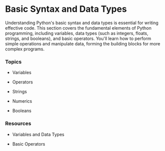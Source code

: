 # Basic Syntax and Data Types

Understanding Python's basic syntax and data types is essential for writing effective code. This section covers the fundamental elements of Python programming, including variables, data types (such as integers, floats, strings, and booleans), and basic operators. You'll learn how to perform simple operations and manipulate data, forming the building blocks for more complex programs.

### Topics

- Variables

- Operators

- Strings

- Numerics

- Booleans


### Resources

- Variables and Data Types

- Basic Operators
